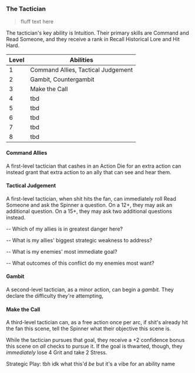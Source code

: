 ### The Tactician

> fluff text here

The tactician's key ability is Intuition. Their primary skills are Command and Read Someone, and they receive a rank in Recall Historical Lore and Hit Hard.

| Level | Abilities |
| ----- | --------- |
| 1 | Command Allies, Tactical Judgement |
| 2 | Gambit, Countergambit |
| 3 | Make the Call |
| 4 | tbd |
| 5 | tbd |
| 6 | tbd |
| 7 | tbd |
| 8 | tbd |

#### Command Allies
A first-level tactician that cashes in an Action Die for an extra action can instead grant that extra action to an ally that can see and hear them.

#### Tactical Judgement
A first-level tactician, when shit hits the fan, can immediately roll Read Someone and ask the Spinner a question. On a 12+, they may ask an additional question. On a 15+, they may ask two additional questions instead.

-- Which of my allies is in greatest danger here?

-- What is my allies' biggest strategic weakness to address?

-- What is my enemies' most immediate goal?

-- What outcomes of this conflict do my enemies most want?

#### Gambit
A second-level tactician, as a minor action, can begin a _gambit._ They declare the difficulty they're attempting, 

#### Make the Call
A third-level tactician can, as a free action once per arc, if shit's already hit the fan this scene, tell the Spinner what their objective this scene is.

While the tactician pursues that goal, they receive a +2 confidence bonus this scene on _all_ checks to pursue it. If the goal is thwarted, though, they _immediately_ lose 4 Grit and take 2 Stress.

Strategic Play: tbh idk what this'd *be* but it's a vibe for an ability name
